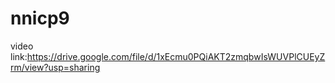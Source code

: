 # nnicp9
video link:https://drive.google.com/file/d/1xEcmu0PQiAKT2zmqbwIsWUVPlCUEyZrm/view?usp=sharing
